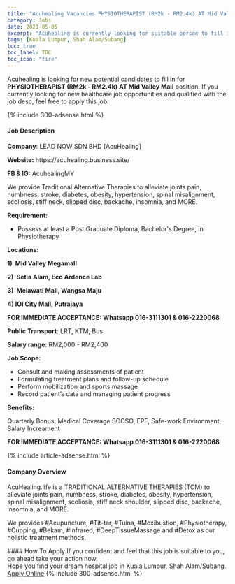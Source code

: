 ```yaml
---
title: "Acuhealing Vacancies PHYSIOTHERAPIST (RM2k - RM2.4k) AT Mid Valley Mall" 
category: Jobs 
date: 2021-05-05 
excerpt: "Acuhealing is currently looking for suitable person to fill in the PHYSIOTHERAPIST (RM2k - RM2.4k) AT Mid Valley Mall which positioned at Kuala Lumpur, Shah Alam/Subang" 
tags: [Kuala Lumpur, Shah Alam/Subang] 
toc: true 
toc_label: TOC 
toc_icon: "fire" 
--- 
```


<p>Acuhealing is looking for new potential candidates to fill in for <b>PHYSIOTHERAPIST (RM2k - RM2.4k) AT Mid Valley Mall</b> position. If you currently looking for new healthcare job opportunities and qualified with the job desc, feel free to apply this job.
</p>{% include 300-adsense.html %} 
<div><div><h4>Job Description</h4></div><div><div><span><div><p><strong>Company</strong>: LEAD NOW SDN BHD [AcuHealing]</p><p><strong>Website:</strong> https://acuhealing.business.site/</p><p><strong>FB &amp; IG:</strong> AcuhealingMY</p><p>We provide Traditional Alternative Therapies to alleviate joints pain, numbness, stroke, diabetes, obesity, hypertension, spinal misalignment, scoliosis, stiff neck, slipped disc, backache, insomnia, and MORE.</p><p><strong>Requirement:</strong></p><ul><li>Possess at least a Post Graduate Diploma, Bachelor's Degree, in Physiotherapy</li></ul><p><strong>Locations:</strong></p><p><strong>1)&#160;&#160;Mid Valley Megamall</strong></p><p><strong>2)&#160;&#160;Setia Alam, Eco Ardence Lab</strong></p><p><strong>3)&#160;&#160;Melawati Mall, Wangsa Maju</strong></p><p><strong>4) IOI City Mall, Putrajaya</strong></p><p><strong>FOR IMMEDIATE ACCEPTANCE: Whatsapp 016-3111301&#160;&amp; 016-2220068</strong></p><p><strong>Public Transport</strong>: LRT, KTM, Bus</p><p><strong>Salary range</strong>: RM2,000 - RM2,400</p><p><strong>Job Scope:</strong></p><ul><li>Consult and making assessments of patient</li><li>Formulating treatment plans and follow-up schedule</li><li>Perform mobilization and sports massage</li><li>Record patient&#8217;s data and managing patient progress</li></ul><p><strong>Benefits:</strong></p><p>Quarterly Bonus, Medical Coverage SOCSO, EPF, Safe-work Environment, Salary Increament</p><p><strong>FOR IMMEDIATE ACCEPTANCE: Whatsapp 016-3111301&#160;&amp; 016-2220068</strong></p></div></span></div></div></div> 
{% include article-adsense.html %} 
<div><div><h4>Company Overview</h4></div><div><div><span><div><p>AcuHealing.life is a TRADITIONAL ALTERNATIVE THERAPIES (TCM) to alleviate joints pain, numbness, stroke, diabetes, obesity, hypertension, spinal misalignment, scoliosis, stiff neck shoulder, slipped disc, backache, insomnia, and MORE.</p><p>We provides #Acupuncture, #Tit-tar, #Tuina, #Moxibustion, #Physiotherapy, #Cupping, #Bekam, #Infrared, #DeepTissueMassage and #Detox as our holistic treatment methods.</p></div></span></div></div></div> 
#### How To Apply 
If you confident and feel that this job is suitable to you, go ahead take your action now. <br/> 
Hope you find your dream hospital job in Kuala Lumpur, Shah Alam/Subang. <br/> 
<a href="https://www.jobstreet.com.my/en/job/physiotherapist-rm2k-rm2-4k-at-mid-valley-mall-4557700?jobId=jobstreet-my-job-4557700" class="btn btn--warning" target="_blank" rel="nofollow noopenner">Apply Online</a> 
{% include 300-adsense.html %} 